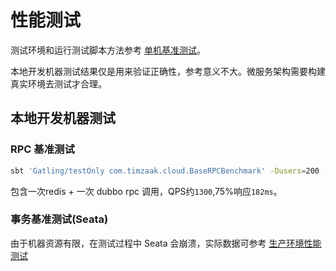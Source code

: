 # 性能测试
测试环境和运行测试脚本方法参考 [单机基准测试](../one/00_base_benchmark.md)。

本地开发机器测试结果仅是用来验证正确性，参考意义不大。微服务架构需要构建真实环境去测试才合理。

## 本地开发机器测试
### RPC 基准测试
```sh
sbt 'Gatling/testOnly com.timzaak.cloud.BaseRPCBenchmark' -Dusers=200 -Drepeat=100
```
包含一次redis + 一次 dubbo rpc 调用，QPS约`1300`,75%响应`182ms`。

### 事务基准测试(Seata)
由于机器资源有限，在测试过程中 Seata 会崩溃，实际数据可参考 [生产环境性能测试](../benchmark.md#微服务)
